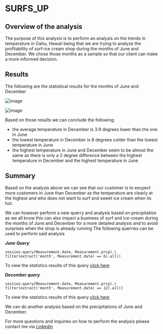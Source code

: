 # SURFS_UP
## Overview of the analysis

The purpose of this analysis is to perform an analysis on the trends in temperature in Oahu, Hawaii being that we are trying to analyze the profitability of surf-ice cream shop during the months of June and December.
We chose those months as a sample so that our client can make a more informed decision.

## Results 
The following are the statistical results for the months of June and December


![image](https://user-images.githubusercontent.com/99924850/166172346-bd19bcdd-db3a-4f90-9f01-478bbcbe4242.png)

![image](https://user-images.githubusercontent.com/99924850/166172372-60f4e4d2-1e5d-4452-99b7-81ea0414b9ac.png)

Based on those results we can conclude the following:
- the average temperature in December is 3.9 degrees lower than the one in June
- the lowest temperature in December is 8 degrees colder than the lowest temperature in June
- the highest temperature in June and December seem to be almost the same as there is only a 2 degree difference between the highest temperature in December and the highest temperature in June 

## Summary

Based on the analysis above we can see that our customer is to excpect more customers in June than December as the temperature are clearly at the highest and who does not want to surf and sweet ice cream when its hot.

We can however perform a new querry and analysis based on precipitation as we all know this can also impact a business of surf and ice-cream during the months of June and December for a more detailed analysis and to avoid surprises when the shop is already running
The following querries can be used to perform said analysis 


***June Query***
```
session.query(Measurement.date, Measurement.prcp).\
filter(extract('month', Measurement.date) == 6).all()
```
To view the statistics results of this query [click here](https://github.com/fofoMichelle/surfs_up/blob/main/Resources/june%20precip%20stats.png)

***December query***

```
session.query(Measurement.date, Measurement.prcp).\
filter(extract('month', Measurement.date) == 12).all()
```

To view the statistics results of this query [click here](https://github.com/fofoMichelle/surfs_up/blob/main/Resources/december%20precip%20stats%20.png)

We can do another analysis based on the precipitations of June and December. 

For more questions and inquiries on how to perform the analysis please contact me via [Linkedin](https://www.linkedin.com/public-profile/settings?trk=d_flagship3_profile_self_view_public_profile&lipi=urn%3Ali%3Apage%3Ad_flagship3_profile_self_edit_contact_info%3B4ygE4MdNTnypNElIJhcIvA%3D%3D)

